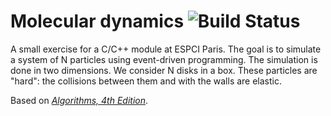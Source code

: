 # Molecular dynamics ![Build Status](https://travis-ci.org/Stryars/molecular-dynamics.svg?branch=master)

A small exercise for a C/C++ module at ESPCI Paris. The goal is to simulate a system of N particles using event-driven programming. The simulation is done in two dimensions. We consider N disks in a box. These particles are "hard": the collisions between them and with the walls are elastic.

Based on [_Algorithms, 4th Edition_](https://algs4.cs.princeton.edu/61event/).
